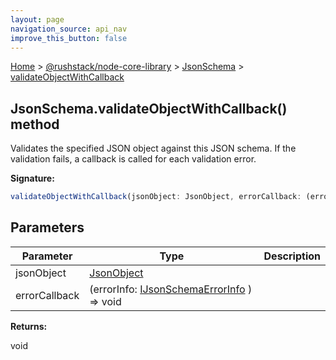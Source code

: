 ```yaml
---
layout: page
navigation_source: api_nav
improve_this_button: false
---
```



[Home](./index.md) &gt; [@rushstack/node-core-library](./node-core-library.md) &gt; [JsonSchema](./node-core-library.jsonschema.md) &gt; [validateObjectWithCallback](./node-core-library.jsonschema.validateobjectwithcallback.md)

## JsonSchema.validateObjectWithCallback() method

Validates the specified JSON object against this JSON schema. If the validation fails, a callback is called for each validation error.

<b>Signature:</b>

```typescript
validateObjectWithCallback(jsonObject: JsonObject, errorCallback: (errorInfo: IJsonSchemaErrorInfo) => void): void;
```

## Parameters

|  Parameter | Type | Description |
|  --- | --- | --- |
|  jsonObject | [JsonObject](./node-core-library.jsonobject.md) |  |
|  errorCallback | (errorInfo: [IJsonSchemaErrorInfo](./node-core-library.ijsonschemaerrorinfo.md) ) =&gt; void |  |

<b>Returns:</b>

void
